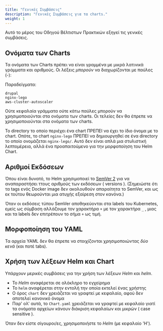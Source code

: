 ```yaml
---
title: "Γενικές Συμβάσεις"
description: "Γενικές Συμβάσεις για τα charts."
weight: 1
---
```


Αυτό το μέρος του Οδηγού Βέλτιστων Πρακτικών εξηγεί τις γενικές συμβάσεις.

## Ονόματα των Charts

Τα ονόματα των Charts πρέπει να είναι γραμμένα με μικρά λατινικά γράμματα και αριθμούς. Οι λέξεις _μπορούν_ να διαχωρίζονται με παύλες (-):

Παραδείγματα:

```
drupal
nginx-lego
aws-cluster-autoscaler
```

Ούτε κεφαλαία γράμματα ούτε κάτω παύλες μπορούν να χρησιμοποιούνται στα ονόματα των charts. Οι τελείες δεν θα έπρεπε να χρησιμοποιούνται στα ονόματα των charts.

Το directory το οποίο περιέχει ένα chart ΠΡΕΠΕΙ να έχει το ίδιο όνομα με το chart. Οπότε, το chart `nginx-lego` ΠΡΕΠΕΙ να δημιουργηθεί σε ένα directory το οποίο ονομάζεται `nginx-lego/`. Αυτό δεν είναι απλά μια στυλιστική λεπτομέρεια, αλλά ένα προαπαιτούμενο για την μορφοποίηση του Helm Chart.

## Αριθμοί Εκδόσεων

Όπου είναι δυνατό, το Helm χρησιμοποιεί το  [SemVer 2](https://semver.org) για να αναπαραστήσει ττους αριθμούς των εκδόσεων ( versions ). (Σημειώστε ότι τα tags ενός Docker image δεν ακολουθούν απαραίτητα το SemVer, και ως εκ τούτου θεωρούνται μια ατυχής εξαίρεση στον κανόνα.)

Όταν οι εκδόσεις τύπου SemVer αποθηκεύονται στα labels του  Kubernetes, εμείς ως σύμβαση αλλάζουμε τον χαρακτήρα `+` με τον χαρακτήρα `_` , μιας και τα labels δεν επιτρέπουν το σήμα `+` ως τιμή.

## Μορφοποίηση του YAML

Τα αρχεία YAML δεν θα έπρεπε να στοιχίζονται χρησιμοποιώντας _δύο κενά_ (και ποτέ tabs).

## Χρήση των λέξεων Helm και Chart

Υπάρχουν μερικές συμβάσεις για την χρήση των λέξεων _Helm_ και _helm_.

- Το _Helm_ αναφέρεται σε ολόκληρο το εγχείρημα
- Το `helm` αναφέρεται στην εντολή την οποία εκτελεί ένας χρήστης
- Ο όρος `chart` δεν χρειάζεται να γραφτεί με κεφαλαίο, αφού δεν αποτελεί κανονικό όνομα
- Παρ' ολ' αυτά, το `Chart.yaml` χρειάζεται να γραφτεί με κεφαλαίο γιατί τα ονόματα αρχείων κάνουν διάκριση κεφαλαίων και μικρών ( case sensitive ).

Όταν δεν είστε σίγουροι/ες, χρησιμοποιήστε το _Helm_ (με κεφαλαίο 'H').
